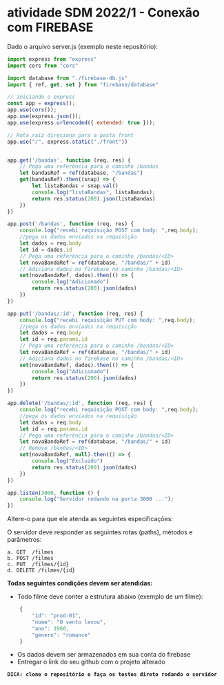# atividade SDM 2022/1 - Conexão com FIREBASE

Dado o arquivo server.js (exemplo neste repositório):

~~~javascript 
import express from "express"
import cors from "cors"

import database from "./firebase-db.js"
import { ref, get, set } from "firebase/database"

// iniciando o express
const app = express();
app.use(cors());
app.use(express.json());
app.use(express.urlencoded({ extended: true }));

// Rota raiz direciona para a pasta front
app.use("/", express.static("./front"))


app.get('/bandas', function (req, res) {
    // Pega uma referência para o caminho /bandas
    let bandasRef = ref(database, "/bandas")
    get(bandasRef).then((snap) => {
        let listaBandas = snap.val()
        console.log("listaBandas", listaBandas);
        return res.status(200).json(listaBandas)
    })
})

app.post('/bandas', function (req, res) {
    console.log("recebi requisição POST com body: ",req.body);
    //pega os dados enviados na requisição
    let dados = req.body
    let id = dados.id
    // Pega uma referência para o caminho /bandas/<ID>
    let novaBandaRef = ref(database, "/bandas/" + id)
    // Adiciona dados no firebase no caminho /bandas/<ID>
    set(novaBandaRef, dados).then(() => {
        console.log("Adicionado")
        return res.status(200).json(dados)
    })
})

app.put('/bandas/:id', function (req, res) {
    console.log("recebi requisição PUT com body: ",req.body);
    //pega os dados enviados na requisição
    let dados = req.body
    let id = req.params.id
    // Pega uma referência para o caminho /bandas/<ID>
    let novaBandaRef = ref(database, "/bandas/" + id)
    // Adiciona dados no firebase no caminho /bandas/<ID>
    set(novaBandaRef, dados).then(() => {
        console.log("Adicionado")
        return res.status(200).json(dados)
    })
})

app.delete('/bandas/:id', function (req, res) {
    console.log("recebi requisição POST com body: ",req.body);
    //pega os dados enviados na requisição
    let dados = req.body
    let id = req.params.id
    // Pega uma referência para o caminho /bandas/<ID>
    let novaBandaRef = ref(database, "/bandas/" + id)
    // Remove /bandas/<ID>
    set(novaBandaRef, null).then(() => {
        console.log("Excluido")
        return res.status(200).json(dados)
    })
})

app.listen(3000, function () {
    console.log("Servidor rodando na porta 3000 ...");
})
~~~

Altere-o para que ele atenda as seguintes especificações:

O servidor deve responder as seguintes rotas (paths), métodos e parâmetros:

    a. GET 	/filmes
    b. POST	/filmes
    c. PUT 	/filmes/{id}
    d. DELETE /filmes/{id}

**Todas seguintes condições devem ser atendidas:**

- Todo filme deve conter a estrutura abaixo (exemplo de um filme):

~~~javascript 
    {
        "id": "prod-01",
        "nome": "O vento levou",
        "ano": 1960,
        "genero": "romance" 
    }
~~~

- Os dados devem ser armazenados em sua conta do firebase 
- Entregar o link do seu github com o projeto alterado

**`DICA: clone o repositório e faça os testes direto rodando o servidor`**